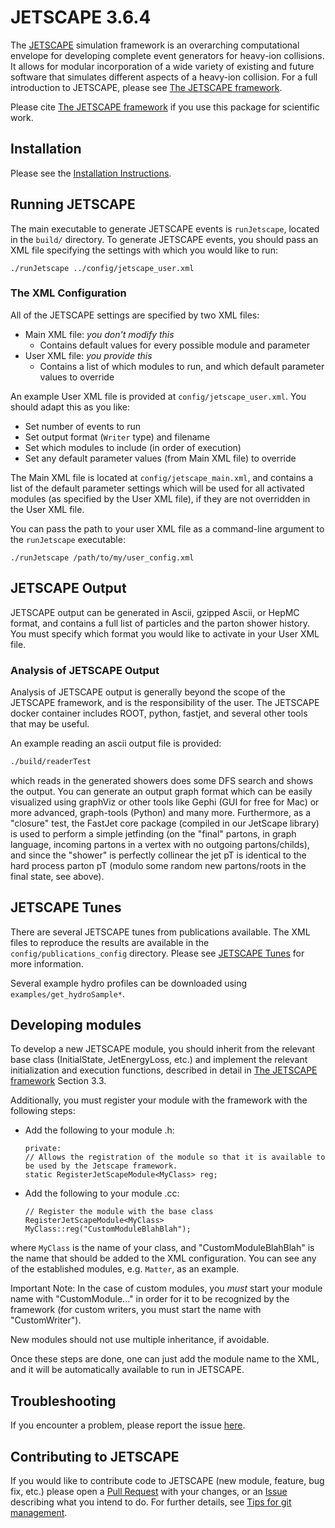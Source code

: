 # JETSCAPE 3.6.4

The [JETSCAPE](http://jetscape.org) simulation framework is an overarching computational envelope for developing complete event generators for heavy-ion collisions.
It allows for modular incorporation of a wide variety of existing and future software that simulates different aspects of a heavy-ion collision.
For a full introduction to JETSCAPE, please see [The JETSCAPE framework](https://arxiv.org/abs/1903.07706).

Please cite [The JETSCAPE framework](https://arxiv.org/abs/1903.07706) if you use this package for scientific work.

## Installation

Please see the [Installation Instructions](https://github.com/JETSCAPE/JETSCAPE/wiki/Doc.Installation).

## Running JETSCAPE

The main executable to generate JETSCAPE events is `runJetscape`, located in the `build/` directory.
To generate JETSCAPE events, you should pass an XML file specifying the settings with which you would like to run:

```
./runJetscape ../config/jetscape_user.xml
```

### The XML Configuration

All of the JETSCAPE settings are specified by two XML files:
- Main XML file: *you don't modify this*
  - Contains default values for every possible module and parameter
- User XML file: *you provide this*
  - Contains a list of which modules to run, and which default parameter values to override

An example User XML file is provided at `config/jetscape_user.xml`. 
You should adapt this as you like:
 - Set number of events to run
 - Set output format (`Writer` type) and filename 
 - Set which modules to include (in order of execution)
 - Set any default parameter values (from Main XML file) to override
 
The Main XML file is located at `config/jetscape_main.xml`, and contains a list of 
the default parameter settings which will be used for all activated modules (as specified by the User XML file),
if they are not overridden in the User XML file.

You can pass the path to your user XML file as a command-line argument to the `runJetscape` executable:
```
./runJetscape /path/to/my/user_config.xml
```

## JETSCAPE Output

JETSCAPE output can be generated in Ascii, gzipped Ascii, or HepMC format,
and contains a full list of particles and the parton shower history.
You must specify which format you would like to activate in your User XML file.

### Analysis of JETSCAPE Output

Analysis of JETSCAPE output is generally beyond the scope of the JETSCAPE framework, and is the responsibility of the user.
The JETSCAPE docker container includes ROOT, python, fastjet, and several other tools that may be useful.

An example reading an ascii output file is provided:

```bash
./build/readerTest
```

which reads in the generated showers does some DFS search and shows the output. You can generate an output graph format which can be easily visualized using graphViz or other tools like Gephi (GUI for free for Mac) or more advanced, graph-tools (Python) and many more. Furthermore, as a "closure" test, the FastJet core package (compiled in our JetScape library) is used to perform a simple jetfinding (on the "final" partons, in graph language, incoming partons in a vertex with no outgoing partons/childs), and since the "shower" is perfectly collinear the jet pT is identical to the hard process parton pT (modulo some random new partons/roots in the final state, see above).  

## JETSCAPE Tunes

There are several JETSCAPE tunes from publications available.
The XML files to reproduce the results are available in the `config/publications_config` directory.
Please see [JETSCAPE Tunes](https://github.com/JETSCAPE/JETSCAPE/tree/config/publications_config/README.md) for more information.

Several example hydro profiles can be downloaded using `examples/get_hydroSample*`.

## Developing modules

To develop a new JETSCAPE module, you should inherit from the relevant base class (InitialState, JetEnergyLoss, etc.) 
and implement the relevant initialization and execution functions, described in detail in [The JETSCAPE framework](https://arxiv.org/abs/1903.07706)
Section 3.3.

Additionally, you must register your module with the framework with the following steps:
- Add the following to your module .h:
  ```
  private:
  // Allows the registration of the module so that it is available to be used by the Jetscape framework.
  static RegisterJetScapeModule<MyClass> reg;
  ```
- Add the following to your module .cc: 
  ```
  // Register the module with the base class
  RegisterJetScapeModule<MyClass> MyClass::reg("CustomModuleBlahBlah");
  ```
where `MyClass` is the name of your class, and "CustomModuleBlahBlah" is the name that should be added to the XML configuration.
You can see any of the established modules, e.g.  `Matter`, as an example.

Important Note: In the case of custom modules, you *must* start your module name with "CustomModule..." 
in order for it to be recognized by the framework (for custom writers, you must start the name with "CustomWriter"). 

New modules should not use multiple inheritance, if avoidable.

Once these steps are done, one can just add the module name to the XML, and it will be automatically available to run in JETSCAPE.

## Troubleshooting

If you encounter a problem, please report the issue [here](https://github.com/JETSCAPE/JETSCAPE/issues).

## Contributing to JETSCAPE

If you would like to contribute code to JETSCAPE (new module, feature, bug fix, etc.) please open 
a [Pull Request](https://github.com/JETSCAPE/JETSCAPE/pulls) with your changes, or an [Issue](https://github.com/JETSCAPE/JETSCAPE/issues) describing what you intend to do. For further details, see [Tips for git management](https://github.com/JETSCAPE/JETSCAPE/wiki/Tips-for-git-management).
